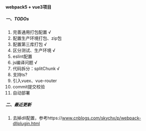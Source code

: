 #### webpack5 + vue3项目

##### 一、TODOs
1. 完善通用打包配置 √
2. 配置生产环境打包、zip包
3. 配置第三库打包 √
4. 区分测试、生产环境 √
5. eslint配置
7. js编译问题 √
8. 代码拆分：splitChunk √
9. 支持ts?
10. 引入vuex、vue-router
11. commit提交校验
12. 自动部署

##### 二、最近更新
1. 去掉dll配置，参考https://www.cnblogs.com/skychx/p/webpack-dllplugin.html
